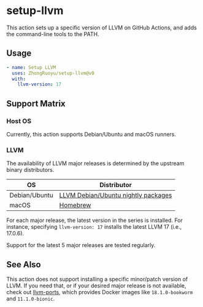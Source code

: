 # setup-llvm

This action sets up a specific version of LLVM on GitHub Actions, and adds the
command-line tools to the PATH.

## Usage

```yaml
- name: Setup LLVM
  uses: ZhongRuoyu/setup-llvm@v0
  with:
    llvm-version: 17
```

## Support Matrix

### Host OS

Currently, this action supports Debian/Ubuntu and macOS runners.

### LLVM

The availability of LLVM major releases is determined by the upstream binary
distributors.

| OS            | Distributor                                                  |
| ------------- | ------------------------------------------------------------ |
| Debian/Ubuntu | [LLVM Debian/Ubuntu nightly packages](https://apt.llvm.org/) |
| macOS         | [Homebrew](https://brew.sh/)                                 |

For each major release, the latest version in the series is installed.
For instance, specifying `llvm-version: 17` installs the latest LLVM 17 (i.e.,
17.0.6).

Support for the latest 5 major releases are tested regularly.

## See Also

This action does not support installing a specific minor/patch version of LLVM.
If you need that, or if your desired major release is not available, check out
[llvm-ports](https://github.com/ZhongRuoyu/llvm-ports), which provides Docker
images like `18.1.0-bookworm` and `11.1.0-bionic`.
